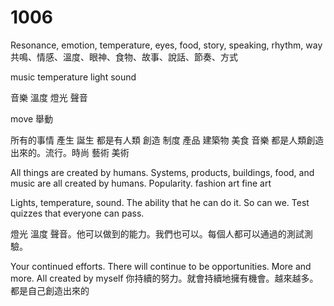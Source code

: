 # 1006

Resonance, emotion, temperature, eyes, food, story, speaking, rhythm, way
共鳴、情感、溫度、眼神、食物、故事、說話、節奏、方式


music temperature light sound

音樂 溫度 燈光 聲音

move
舉動



所有的事情 產生 誕生 都是有人類 創造 制度 產品 建築物 美食 音樂 都是人類創造出來的。流行。時尚 藝術 美術

All things are created by humans. Systems, products, buildings, food, and music are all created by humans. Popularity. fashion art fine art


Lights, temperature, sound. The ability that he can do it. So can we. Test quizzes that everyone can pass.


燈光 溫度 聲音。他可以做到的能力。我們也可以。每個人都可以通過的測試測驗。


Your continued efforts. There will continue to be opportunities. More and more. All created by myself
你持續的努力。就會持續地擁有機會。越來越多。都是自己創造出來的
